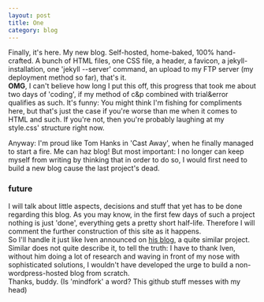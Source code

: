```yaml
---
layout: post
title: One
category: blog
---
```

Finally, it's here. My new blog. Self-hosted, home-baked, 100% hand-crafted. A bunch of HTML files, one CSS file, a header, a favicon, a jekyll-installation, one 'jekyll --server' command, an upload to my FTP server (my deployment method so far), that's it.  
**OMG**, I can't believe how long I put this off, this progress that took me about two days of 'coding', if my method of c&p combined with trial&error qualifies as such. It's funny: You might think I'm fishing for compliments here, but that's just the case if you're worse than me when it comes to HTML and such. If you're not, then you're probably laughing at my style.css' structure right now.  

Anyway: I'm proud like Tom Hanks in 'Cast Away', when he finally managed to start a fire. Me can haz blog! But most important: I no longer can keep myself from writing by thinking that in order to do so, I would first need to build a new blog cause the last project's dead.
### future ###
I will talk about little aspects, decisions and stuff that yet has to be done regarding this blog. As you may know, in the first few days of such a project nothing is just 'done', everything gets a pretty short half-life. Therefore I will comment the further construction of this site as it happens.  
So I'll handle it just like Iven announced on [his blog](http://ivenwinkelmann.com/journal), a quite similar project. Similar does not quite describe it, to tell the truth: I have to thank Iven, without him doing a lot of research and waving in front of my nose with sophisticated solutions, I wouldn't have developed the urge to build a non-wordpress-hosted blog from scratch.  
Thanks, buddy. (Is 'mindfork' a word? This github stuff messes with my head)


